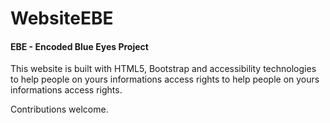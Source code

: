 # WebsiteEBE

<h4>EBE - Encoded Blue Eyes Project</h4>

This website is built with HTML5, Bootstrap and accessibility technologies to help people on yours informations access rights to help people on yours informations access rights.

Contributions welcome.
